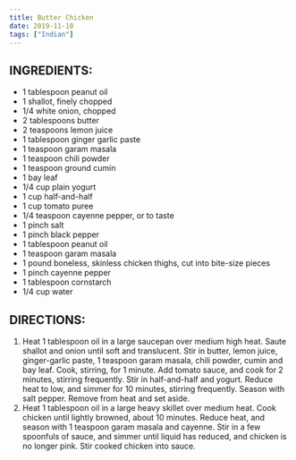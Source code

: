 ```yaml
---
title: Butter Chicken
date: 2019-11-10
tags: ["Indian"]
---
```


## INGREDIENTS:

* 1 tablespoon peanut oil
* 1 shallot, finely chopped
* 1/4 white onion, chopped
* 2 tablespoons butter
* 2 teaspoons lemon juice
* 1 tablespoon ginger garlic paste
* 1 teaspoon garam masala
* 1 teaspoon chili powder
* 1 teaspoon ground cumin
* 1 bay leaf
* 1/4 cup plain yogurt
* 1 cup half-and-half		
* 1 cup tomato puree
* 1/4 teaspoon cayenne pepper, or to taste
* 1 pinch salt
* 1 pinch black pepper
* 1 tablespoon peanut oil
* 1 teaspoon garam masala
* 1 pound boneless, skinless chicken thighs, cut into bite-size pieces
* 1 pinch cayenne pepper
* 1 tablespoon cornstarch
* 1/4 cup water

## DIRECTIONS:

1. Heat 1 tablespoon oil in a large saucepan over medium high heat. Saute shallot and onion until soft and translucent. Stir in butter, lemon juice, ginger-garlic paste, 1 teaspoon garam masala, chili powder, cumin and bay leaf. Cook, stirring, for 1 minute. Add tomato sauce, and cook for 2 minutes, stirring frequently. Stir in half-and-half and yogurt. Reduce heat to low, and simmer for 10 minutes, stirring frequently. Season with salt pepper. Remove from heat and set aside.
2. Heat 1 tablespoon oil in a large heavy skillet over medium heat. Cook chicken until lightly browned, about 10 minutes. Reduce heat, and season with 1 teaspoon garam masala and cayenne. Stir in a few spoonfuls of sauce, and simmer until liquid has reduced, and chicken is no longer pink. Stir cooked chicken into sauce.
